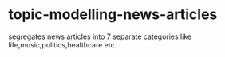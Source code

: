 # topic-modelling-news-articles
segregates news articles into 7 separate categories like life,music,politics,healthcare etc.
